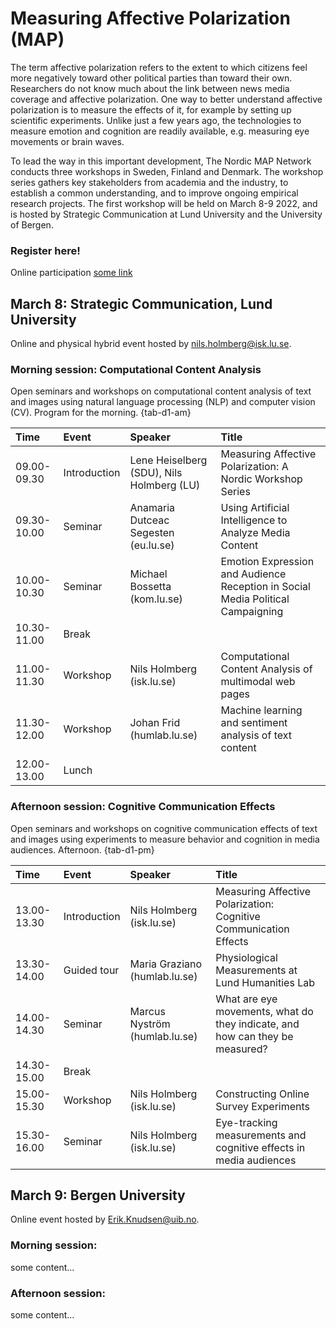 # Measuring Affective Polarization (MAP)

The term affective polarization refers to the extent to which citizens feel more negatively toward other political parties than toward their own. Researchers do not know much about the link between news media coverage and affective polarization. One way to better understand affective polarization is to measure the effects of it, for example by setting up scientific experiments. Unlike just a few years ago, the technologies to measure emotion and cognition are readily available, e.g. measuring eye movements or brain waves. 

To lead the way in this important development, The Nordic MAP Network conducts three workshops in Sweden, Finland and Denmark. The workshop series gathers key stakeholders from academia and the industry, to establish a common understanding, and to improve ongoing empirical research projects. The first workshop will be held on March 8-9 2022, and is hosted by Strategic Communication at Lund University and the University of Bergen. 

### Register here!

Online participation [some link](https://twitter.com/nordicmap/status/1484118073300996099?s=20)

## March 8: Strategic Communication, Lund University

Online and physical hybrid event hosted by [nils.holmberg@isk.lu.se](nils.holmberg@isk.lu.se).

### Morning session: Computational Content Analysis

Open seminars and workshops on computational content analysis of text and images using natural language processing (NLP) and computer vision (CV). Program for the morning. {tab-d1-am}

|Time        |Event        |Speaker                                   |Title                                                                           |
|:-----------|:------------|:-----------------------------------------|:-------------------------------------------------------------------------------|
|09.00-09.30 |Introduction |Lene Heiselberg (SDU), Nils Holmberg (LU) |Measuring Affective Polarization: A Nordic Workshop Series                      |
|09.30-10.00 |Seminar      |Anamaria Dutceac Segesten (eu.lu.se)      |Using Artificial Intelligence to Analyze Media Content                          |
|10.00-10.30 |Seminar      |Michael Bossetta (kom.lu.se)              |Emotion Expression and Audience Reception in Social Media Political Campaigning |
|10.30-11.00 |Break        |                                          |                                                                                |
|11.00-11.30 |Workshop     |Nils Holmberg (isk.lu.se)                 |Computational Content Analysis of multimodal web pages                          |
|11.30-12.00 |Workshop     |Johan Frid (humlab.lu.se)                 |Machine learning and sentiment analysis of text content                         |
|12.00-13.00 |Lunch        |                                          |                                                                                |

### Afternoon session: Cognitive Communication Effects

Open seminars and workshops on cognitive communication effects of text and images using experiments to measure behavior and cognition in media audiences. Afternoon. {tab-d1-pm}

|Time        |Event        |Speaker                       |Title                                                                        |
|:-----------|:------------|:-----------------------------|:----------------------------------------------------------------------------|
|13.00-13.30 |Introduction |Nils Holmberg (isk.lu.se)     |Measuring Affective Polarization: Cognitive Communication Effects            |
|13.30-14.00 |Guided tour  |Maria Graziano (humlab.lu.se) |Physiological Measurements at Lund Humanities Lab                            |
|14.00-14.30 |Seminar      |Marcus Nyström (humlab.lu.se) |What are eye movements, what do they indicate, and how can they be measured? |
|14.30-15.00 |Break        |                              |                                                                             |
|15.00-15.30 |Workshop     |Nils Holmberg (isk.lu.se)     |Constructing Online Survey Experiments                                       |
|15.30-16.00 |Seminar      |Nils Holmberg (isk.lu.se)     |Eye-tracking measurements and cognitive effects in media audiences           |

## March 9: Bergen University

Online event hosted by [Erik.Knudsen@uib.no](Erik.Knudsen@uib.no).

### Morning session:

some content...

### Afternoon session:

some content...








